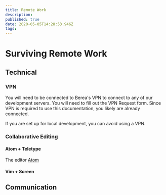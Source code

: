 ```yaml
---
title: Remote Work
description: 
published: true
date: 2020-05-05T14:28:53.946Z
tags: 
---
```


# Surviving Remote Work

## Technical

### VPN
You will need to be connected to Berea's VPN to connect to any of our development servers. You will need to fill out the VPN Request form. Since VPN is required to use this documentation, you likely are already connected.

If you are set up for local development, you can avoid using a VPN. 

### Collaborative Editing

#### Atom + Teletype

The editor [Atom](atom.io)

#### Vim + Screen



## Communication

